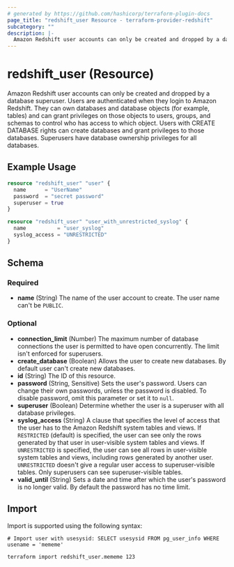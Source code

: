 ```yaml
---
# generated by https://github.com/hashicorp/terraform-plugin-docs
page_title: "redshift_user Resource - terraform-provider-redshift"
subcategory: ""
description: |-
  Amazon Redshift user accounts can only be created and dropped by a database superuser. Users are authenticated when they login to Amazon Redshift. They can own databases and database objects (for example, tables) and can grant privileges on those objects to users, groups, and schemas to control who has access to which object. Users with CREATE DATABASE rights can create databases and grant privileges to those databases. Superusers have database ownership privileges for all databases.
---
```


# redshift_user (Resource)

Amazon Redshift user accounts can only be created and dropped by a database superuser. Users are authenticated when they login to Amazon Redshift. They can own databases and database objects (for example, tables) and can grant privileges on those objects to users, groups, and schemas to control who has access to which object. Users with CREATE DATABASE rights can create databases and grant privileges to those databases. Superusers have database ownership privileges for all databases.

## Example Usage

```terraform
resource "redshift_user" "user" {
  name      = "UserName"
  password  = "secret password"
  superuser = true
}

resource "redshift_user" "user_with_unrestricted_syslog" {
  name          = "user_syslog"
  syslog_access = "UNRESTRICTED"
}
```

<!-- schema generated by tfplugindocs -->
## Schema

### Required

- **name** (String) The name of the user account to create. The user name can't be `PUBLIC`.

### Optional

- **connection_limit** (Number) The maximum number of database connections the user is permitted to have open concurrently. The limit isn't enforced for superusers.
- **create_database** (Boolean) Allows the user to create new databases. By default user can't create new databases.
- **id** (String) The ID of this resource.
- **password** (String, Sensitive) Sets the user's password. Users can change their own passwords, unless the password is disabled. To disable password, omit this parameter or set it to `null`.
- **superuser** (Boolean) Determine whether the user is a superuser with all database privileges.
- **syslog_access** (String) A clause that specifies the level of access that the user has to the Amazon Redshift system tables and views. If `RESTRICTED` (default) is specified, the user can see only the rows generated by that user in user-visible system tables and views. If `UNRESTRICTED` is specified, the user can see all rows in user-visible system tables and views, including rows generated by another user. `UNRESTRICTED` doesn't give a regular user access to superuser-visible tables. Only superusers can see superuser-visible tables.
- **valid_until** (String) Sets a date and time after which the user's password is no longer valid. By default the password has no time limit.

## Import

Import is supported using the following syntax:

```shell
# Import user with usesysid: SELECT usesysid FROM pg_user_info WHERE usename = 'mememe'

terraform import redshift_user.mememe 123
```
